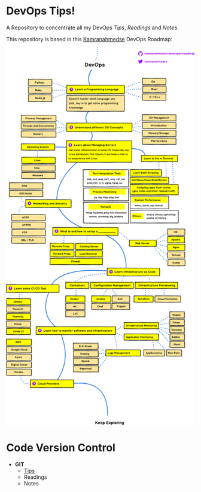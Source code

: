 # DevOps Tips!
A Repository to concentrate all my DevOps *Tips*, *Readings* and *Notes*.

This repository is based in this [Kamranahmedse](https://github.com/kamranahmedse) DevOps Roadmap:

<p align="center"><img src="images/devops.png" width="600px"></p>

# Code Version Control

- **GIT**
  - [Tips](git.md)
  - Readings
  - Notes
